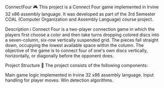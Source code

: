ConnectFour 🎮
This project is a Connect Four game implemented in Irvine 32 x86 assembly language. It was developed as part of the 3rd Semester COAL (Computer Organization and Assembly Language) course project.

Description ℹ️
Connect Four is a two-player connection game in which the players first choose a color and then take turns dropping colored discs into a seven-column, six-row vertically suspended grid. The pieces fall straight down, occupying the lowest available space within the column. The objective of the game is to connect four of one's own discs vertically, horizontally, or diagonally before the opponent does.

Project Structure 📁
The project consists of the following components:

Main game logic implemented in Irvine 32 x86 assembly language.
Input handling for player moves.
Win detection algorithms.
